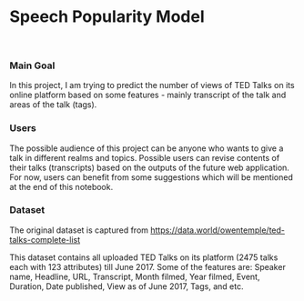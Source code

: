 # Speech Popularity Model

<br> 

### Main Goal 

In this project, I am trying to predict the number of views of TED Talks on its online platform based on some features - mainly transcript of the talk and areas of the talk (tags).

### Users

The possible audience of this project can be anyone who wants to give a talk in different realms and topics. Possible users can revise contents of their talks (transcripts) based on the outputs of the future web application. For now, users can benefit from some suggestions which will be mentioned at the end of this notebook. 

### Dataset 

The original dataset is captured from https://data.world/owentemple/ted-talks-complete-list 

This dataset contains all uploaded TED Talks on its platform (2475 talks each with 123 attributes) till June 2017. Some of the features are: Speaker name, Headline, URL, Transcript, Month filmed, Year filmed, Event, Duration, Date published, View as of June 2017, Tags, and etc.  

<br>

